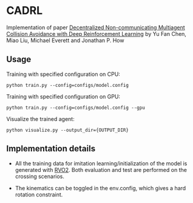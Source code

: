 # CADRL
Implementation of paper [Decentralized Non-communicating Multiagent
Collision Avoidance with Deep Reinforcement Learning](https://arxiv.org/abs/1609.07845)
by Yu Fan Chen, Miao Liu, Michael Everett and Jonathan P. How


## Usage
Training with specified configuration on CPU:
```
python train.py --config=configs/model.config
```

Training with specified configuration on GPU:
```
python train.py --config=configs/model.config --gpu
```

Visualize the trained agent:
```
python visualize.py --output_dir={OUTPUT_DIR}
```


## Implementation details
* All the training data for imitation learning/initialization of the model
is generated with [RVO2](git@github.com:vita-epfl/RVO2.git). Both evaluation
and test are performed on the crossing scenarios.


* The kinematics can be toggled in the env.config, which gives
a hard rotation constraint.